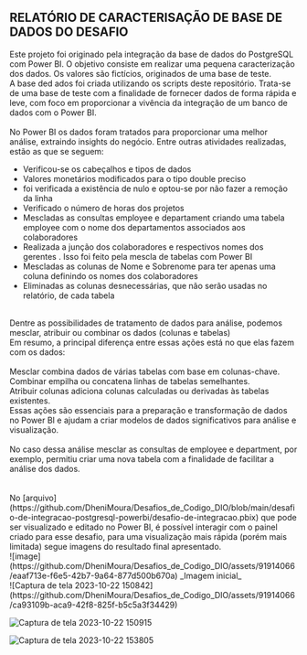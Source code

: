 ## RELATÓRIO DE CARACTERISAÇÃO DE BASE DE DADOS DO DESAFIO

Este projeto foi originado pela integração da base de dados do PostgreSQL com Power BI. O objetivo consiste em realizar uma pequena caracterização dos dados. Os valores são fictícios, originados de uma base de teste.
<br/>
A base ded ados foi criada utilizando os scripts deste repositório.
Trata-se de uma base de teste com a finalidade de fornecer dados de forma rápida e leve, com foco em proporcionar a vivência da integração de um banco de dados com o Power BI.<br/>
<br/>
No Power BI os dados foram tratados para proporcionar uma melhor análise, extraindo insights do negócio.
Entre outras atividades realizadas, estão as que se seguem:
-	Verificou-se os cabeçalhos e tipos de dados
-	Valores monetários modificados para o tipo double preciso
-	foi verificada a existência de nulo e optou-se por não fazer a remoção da linha
-	Verificado o número de horas dos projetos
-	Mescladas as consultas employee e departament criando uma tabela employee com o nome dos departamentos associados aos colaboradores
-	Realizada a junção dos colaboradores e respectivos nomes dos gerentes . Isso foi feito pela mescla de tabelas com Power BI
-	Mescladas as colunas de Nome e Sobrenome para ter apenas uma coluna definindo os nomes dos colaboradores
-	Eliminadas as colunas desnecessárias, que não serão usadas no relatório, de cada tabela
<br/>
Dentre as possibilidades de tratamento de dados para análise, podemos mesclar, atribuir ou combinar os dados (colunas e tabelas)<br/>
Em resumo, a principal diferença entre essas ações está no que elas fazem com os dados:<br/>
<br/>
Mesclar combina dados de várias tabelas com base em colunas-chave.<br/>
Combinar empilha ou concatena linhas de tabelas semelhantes.<br/>
Atribuir colunas adiciona colunas calculadas ou derivadas às tabelas existentes.<br/>
Essas ações são essenciais para a preparação e transformação de dados no Power BI e ajudam a criar modelos de dados significativos para análise e visualização.<br/>
<br/>
No caso dessa análise mesclar as consultas de employee e department, por exemplo, permitiu criar uma nova tabela com a finalidade de facilitar a análise dos dados.
<br/>
<br/>
<br/>
No [arquivo](https://github.com/DheniMoura/Desafios_de_Codigo_DIO/blob/main/desafio-de-integracao-postgresql-powerbi/desafio-de-integracao.pbix) que pode ser visualizado e editado no Power BI, é possível interagir com o painel criado para esse desafio, para uma visualização mais rápida (porém mais limitada) segue imagens do resultado final apresentado.
<br/>
![image](https://github.com/DheniMoura/Desafios_de_Codigo_DIO/assets/91914066/eaaf713e-f6e5-42b7-9a64-877d500b670a)
  _Imagem inicial_
<br/>
![Captura de tela 2023-10-22 150842](https://github.com/DheniMoura/Desafios_de_Codigo_DIO/assets/91914066/ca93109b-aca9-42f8-825f-b5c5a3f34429)

![Captura de tela 2023-10-22 150915](https://github.com/DheniMoura/Desafios_de_Codigo_DIO/assets/91914066/f188d967-1590-4ec7-ab9c-52c221065c60)

![Captura de tela 2023-10-22 153805](https://github.com/DheniMoura/Desafios_de_Codigo_DIO/assets/91914066/201de7ba-039d-458f-bd35-7940c2adf118)




